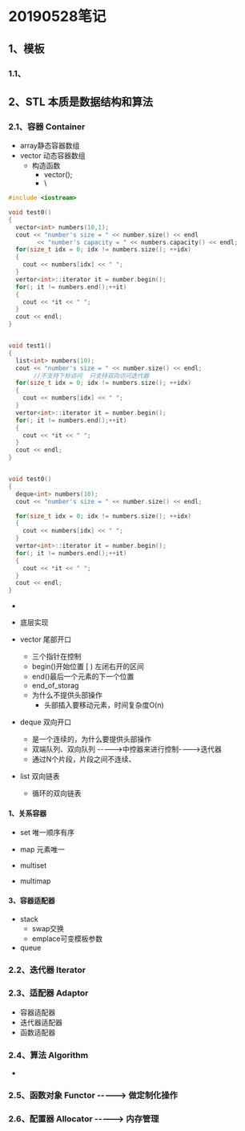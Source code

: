 # 20190528笔记
## 1、模板
### 1.1、



## 2、STL 本质是数据结构和算法
### 2.1、容器 Container
- array静态容器数组
- vector 动态容器数组
  - 构造函数
    - vector();
    - \
```c++
#include <iostream>

void test0()
{
  vector<int> numbers(10,1);
  cout << "number's size = " << number.size() << endl
        << "number's capacity = " << numbers.capacity() << endl;
  for(size_t idx = 0; idx != numbers.size(); ++idx)
  {
    cout << numbers[idx] << " ";
  }
  vertor<int>::iterator it = number.begin();
  for(; it != numbers.end();++it)
  {
    cout << *it << " ";
  }
  cout << endl;
}


void test1()
{
  list<int> numbers(10);
  cout << "number's size = " << number.size() << endl;
       //不支持下标访问  只支持双向访问迭代器
  for(size_t idx = 0; idx != numbers.size(); ++idx)
  {
    cout << numbers[idx] << " ";
  }
  vertor<int>::iterator it = number.begin();
  for(; it != numbers.end();++it)
  {
    cout << *it << " ";
  }
  cout << endl;
}


void test0()
{
  deque<int> numbers(10);
  cout << "number's size = " << number.size() << endl;

  for(size_t idx = 0; idx != numbers.size(); ++idx)
  {
    cout << numbers[idx] << " ";
  }
  vertor<int>::iterator it = number.begin();
  for(; it != numbers.end();++it)
  {
    cout << *it << " ";
  }
  cout << endl;
}
```
- 

- 底层实现
- vector 尾部开口
  - 三个指针在控制
  - begin()开始位置 [   ) 左闭右开的区间
  - end()最后一个元素的下一个位置 
  - end_of_storag
  - 为什么不提供头部操作
    - 头部插入要移动元素，时间复杂度O(n)
- deque 双向开口
  - 是一个连续的，为什么要提供头部操作
  - 双端队列、双向队列 ----->中控器来进行控制---->迭代器
  - 通过N个片段，片段之间不连续、
- list 双向链表
  - 循环的双向链表


#### 1、关系容器
- set  唯一顺序有序
- map 元素唯一  

- multiset

- multimap
#### 3、容器适配器
- stack
  - swap交换
  - emplace可变模板参数
- queue

### 2.2、迭代器 Iterator
### 2.3、适配器 Adaptor
- 容器适配器
- 迭代器适配器
- 函数适配器
### 2.4、算法 Algorithm
- 
### 2.5、函数对象 Functor   -----> 做定制化操作

### 2.6、配置器 Allocator  ----->  内存管理
